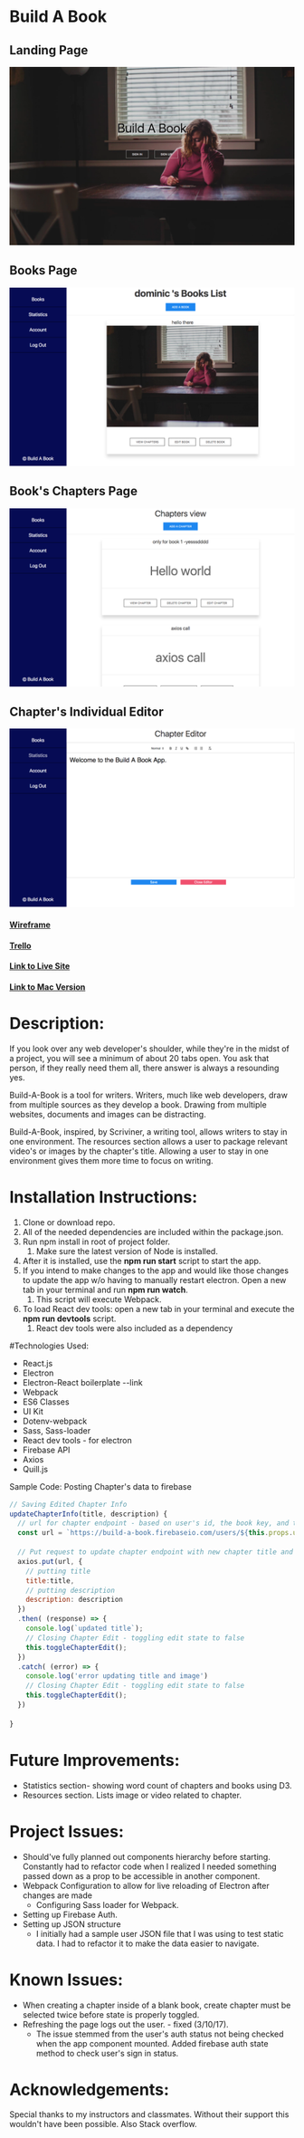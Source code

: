 # Build A Book

## Landing Page
![image1](/public/assets/image1.png)
## Books Page
![image2](/public/assets/image2.png)
## Book's Chapters Page
![image3](/public/assets/image3.png)
## Chapter's Individual Editor
![image4](/public/assets/image4.png)



#### [Wireframe](#)
#### [Trello](#)
#### [Link to Live Site](http://build-a-book.herokuapp.com/)
#### [Link to Mac Version](https://drive.google.com/open?id=0B_fEKxl-bFyNQXhqR0FqYUMtTDA)

# Description:

If you look over any web developer's shoulder, while they're in the midst of a project, you will see a minimum of about 20 tabs open. You ask that person, if they really need them all, there answer is always a resounding yes.

Build-A-Book is a tool for writers. Writers, much like web developers, draw from multiple sources as they develop a book. Drawing from multiple websites, documents and images can be distracting.

Build-A-Book, inspired, by Scriviner, a writing tool, allows writers to stay in one environment. The resources section allows a user to package relevant video's or images by the chapter's title. Allowing a user to stay in one environment gives them more time to focus on writing.

# Installation Instructions:

1. Clone or download repo.
1. All of the needed dependencies are included within the package.json.
1. Run npm install in root of project folder.
    1. Make sure the latest version of Node is installed.
1. After it is installed, use the **npm run start** script to start the app.
1. If you intend to make changes to the app and would like those changes to update the app w/o having to manually restart electron. Open a new tab in your terminal and run **npm run watch**.
    1. This script will execute Webpack.
1. To load React dev tools: open a new tab in your terminal and execute the **npm run devtools** script.
    1. React dev tools were also included as a dependency


#Technologies Used:

- React.js
- Electron
- Electron-React boilerplate --link
- Webpack
- ES6 Classes
- UI Kit
- Dotenv-webpack
- Sass, Sass-loader
- React dev tools - for electron
- Firebase API
- Axios
- Quill.js

Sample Code: Posting Chapter's data to firebase
```javascript
// Saving Edited Chapter Info
updateChapterInfo(title, description) {
  // url for chapter endpoint - based on user's id, the book key, and the chapter's key
  const url = `https://build-a-book.firebaseio.com/users/${this.props.userId}/books/${this.props.bookKey}/chapters/${this.props.chapterKey}.json`;

  // Put request to update chapter endpoint with new chapter title and image
  axios.put(url, {
    // putting title
    title:title,
    // putting description
    description: description
  })
  .then( (response) => {
    console.log(`updated title`);
    // Closing Chapter Edit - toggling edit state to false
    this.toggleChapterEdit();
  })
  .catch( (error) => {
    console.log('error updating title and image')
    // Closing Chapter Edit - toggling edit state to false
    this.toggleChapterEdit();
  })

}


```

# Future Improvements:

- Statistics section- showing word count of chapters and books using D3.
- Resources section. Lists image or video related to chapter.

# Project Issues:

- Should've fully planned out components hierarchy before starting. Constantly had to refactor code when I realized I needed something  passed down as a prop to be accessible in another component.
- Webpack Configuration to allow for live reloading of Electron after changes are made
    - Configuring Sass loader for Webpack.
- Setting up Firebase Auth.
- Setting up JSON structure
    - I initially had a sample  user JSON file that I was using to test static data. I had to refactor it to make the data easier to navigate.

# Known Issues:

- When creating a chapter inside of a blank book, create chapter must be selected twice before state is properly toggled.
- Refreshing the page logs out the user. - fixed (3/10/17).
  - The issue stemmed from the user's auth status not being checked when the app component mounted. Added firebase auth state method to check user's sign in status.


# Acknowledgements:

Special thanks to my instructors and classmates. Without their support this wouldn't have been possible. Also Stack overflow.
